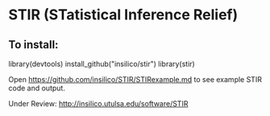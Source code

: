 # STIR (STatistical Inference Relief)

## To install:
  library(devtools)
  install_github("insilico/stir")
  library(stir)
  
Open https://github.com/insilico/STIR/STIRexample.md to see example STIR code and output.

Under Review:
http://insilico.utulsa.edu/software/STIR
